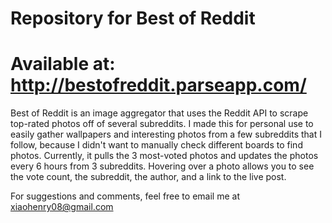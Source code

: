 # Repository for Best of Reddit
# Available at: http://bestofreddit.parseapp.com/

Best of Reddit is an image aggregator that uses the Reddit API to scrape top-rated photos off of several subreddits. I made this for personal use to easily gather wallpapers and interesting photos from a few subreddits that I follow, because I didn't want to manually check different boards to find photos. Currently, it pulls the 3 most-voted photos and updates the photos every 6 hours from 3 subreddits. Hovering over a photo allows you to see the vote count, the subreddit, the author, and a link to the live post.

For suggestions and comments, feel free to email me at xiaohenry08@gmail.com
